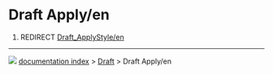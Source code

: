 # Draft Apply/en
1.  REDIRECT [Draft_ApplyStyle/en](Draft_ApplyStyle/en.md)



---
![](images/Right_arrow.png) [documentation index](../README.md) > [Draft](Draft_Workbench.md) > Draft Apply/en
